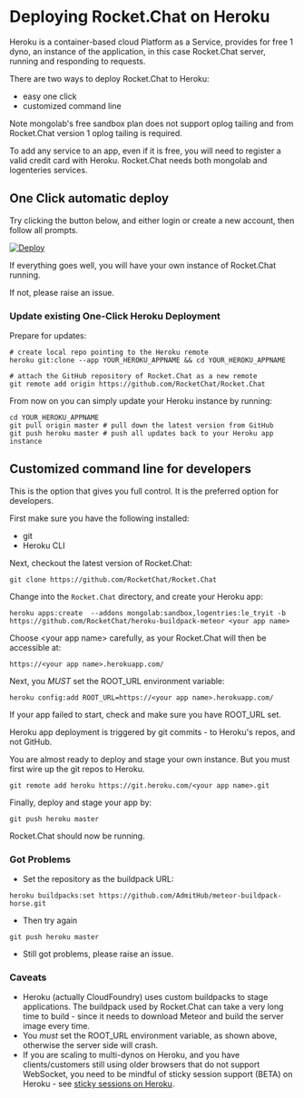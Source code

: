 # Deploying Rocket.Chat on Heroku

Heroku is a container-based cloud Platform as a Service, provides for free 1 dyno, an instance of the application, in this case Rocket.Chat server, running and responding to requests.

There are two ways to deploy Rocket.Chat to Heroku:

- easy one click
- customized command line

Note mongolab's free sandbox plan does not support oplog tailing and from Rocket.Chat version 1 oplog tailing is required.

To add any service to an app, even if it is free, you will need to register a valid credit card with Heroku.  Rocket.Chat needs both mongolab and logenteries services.

## One Click automatic deploy

Try clicking the button below, and either login or create a new account, then follow all prompts.


[![Deploy](https://www.herokucdn.com/deploy/button.png)](https://heroku.com/deploy?template=https://github.com/RocketChat/Rocket.Chat/tree/master)

If everything goes well, you will have your own instance of Rocket.Chat running.

If not, please raise an issue.

### Update existing One-Click Heroku Deployment

Prepare for updates:

```
# create local repo pointing to the Heroku remote
heroku git:clone --app YOUR_HEROKU_APPNAME && cd YOUR_HEROKU_APPNAME

# attach the GitHub repository of Rocket.Chat as a new remote
git remote add origin https://github.com/RocketChat/Rocket.Chat
```

From now on you can simply update your Heroku instance by running:

```
cd YOUR_HEROKU_APPNAME
git pull origin master # pull down the latest version from GitHub
git push heroku master # push all updates back to your Heroku app instance
```

## Customized command line for developers

This is the option that gives you full control. It is the preferred option for developers.

First make sure you have the following installed:

- git
- Heroku CLI

Next, checkout the latest version of Rocket.Chat:

```
git clone https://github.com/RocketChat/Rocket.Chat
```

Change into the `Rocket.Chat` directory, and create your Heroku app:

```
heroku apps:create  --addons mongolab:sandbox,logentries:le_tryit -b https://github.com/RocketChat/heroku-buildpack-meteor <your app name>
```

Choose \<your app name> carefully, as your Rocket.Chat will then be accessible at:

```
https://<your app name>.herokuapp.com/
```

Next, you *MUST* set the ROOT_URL environment variable:

```
heroku config:add ROOT_URL=https://<your app name>.herokuapp.com/
```

If your app failed to start, check and make sure you have ROOT_URL set.

Heroku app deployment is triggered by git commits - to Heroku's repos, and not GitHub.

You are almost ready to deploy and stage your own instance. But you must first wire up the git repos to Heroku.

```
git remote add heroku https://git.heroku.com/<your app name>.git
```

Finally, deploy and stage your app by:

```
git push heroku master
```

Rocket.Chat should now be running.

### Got Problems

- Set the repository as the buildpack URL:

```
heroku buildpacks:set https://github.com/AdmitHub/meteor-buildpack-horse.git
```

- Then try again

```
git push heroku master
```

- Still got problems, please raise an issue.

### Caveats

- Heroku (actually CloudFoundry) uses custom buildpacks to stage applications. The buildpack used by Rocket.Chat can take a very long time to build - since it needs to download Meteor and build the server image every time.
- You *must*  set the ROOT_URL environment variable, as shown above, otherwise the server side will crash.
- If you are scaling to multi-dynos on Heroku, and you have clients/customers still using older browsers that do not support WebSocket, you need to be mindful of sticky session support (BETA) on Heroku - see [sticky sessions on Heroku](https://devcenter.heroku.com/articles/session-affinity).

